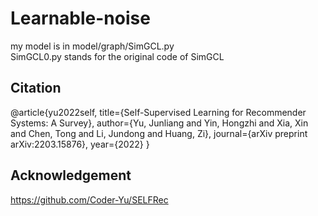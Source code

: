 # Learnable-noise

 my model is in model/graph/SimGCL.py  
 SimGCL0.py stands for the original code of SimGCL
 

## Citation
  @article{yu2022self,
  title={Self-Supervised Learning for Recommender Systems: A Survey},
  author={Yu, Junliang and Yin, Hongzhi and Xia, Xin and Chen, Tong and Li, Jundong and Huang, Zi},
  journal={arXiv preprint arXiv:2203.15876},
  year={2022}
}
## Acknowledgement
  https://github.com/Coder-Yu/SELFRec
  
